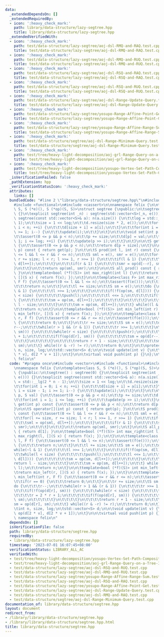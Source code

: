 ```yaml
---
data:
  _extendedDependsOn: []
  _extendedRequiredBy:
  - icon: ':heavy_check_mark:'
    path: library/data-structure/lazy-segtree.hpp
    title: library/data-structure/lazy-segtree.hpp
  _extendedVerifiedWith:
  - icon: ':heavy_check_mark:'
    path: test/data-structure/lazy-segtree/aoj-dsl-RMQ-and-RAQ.test.cpp
    title: test/data-structure/lazy-segtree/aoj-dsl-RMQ-and-RAQ.test.cpp
  - icon: ':heavy_check_mark:'
    path: test/data-structure/lazy-segtree/aoj-dsl-RMQ-and-RUQ.test.cpp
    title: test/data-structure/lazy-segtree/aoj-dsl-RMQ-and-RUQ.test.cpp
  - icon: ':heavy_check_mark:'
    path: test/data-structure/lazy-segtree/aoj-dsl-RSQ-and-RAQ.test.cpp
    title: test/data-structure/lazy-segtree/aoj-dsl-RSQ-and-RAQ.test.cpp
  - icon: ':heavy_check_mark:'
    path: test/data-structure/lazy-segtree/aoj-dsl-RSQ-and-RUQ.test.cpp
    title: test/data-structure/lazy-segtree/aoj-dsl-RSQ-and-RUQ.test.cpp
  - icon: ':heavy_check_mark:'
    path: test/data-structure/lazy-segtree/aoj-dsl-Range-Update-Query.test.cpp
    title: test/data-structure/lazy-segtree/aoj-dsl-Range-Update-Query.test.cpp
  - icon: ':heavy_check_mark:'
    path: test/data-structure/lazy-segtree/yosupo-Range-Affine-Point-Get.test.cpp
    title: test/data-structure/lazy-segtree/yosupo-Range-Affine-Point-Get.test.cpp
  - icon: ':heavy_check_mark:'
    path: test/data-structure/lazy-segtree/yosupo-Range-Affine-Range-Sum.test.cpp
    title: test/data-structure/lazy-segtree/yosupo-Range-Affine-Range-Sum.test.cpp
  - icon: ':heavy_check_mark:'
    path: test/data-structure/segtree/aoj-dsl-Range-Minimum-Query.test.cpp
    title: test/data-structure/segtree/aoj-dsl-Range-Minimum-Query.test.cpp
  - icon: ':heavy_check_mark:'
    path: test/tree/heavy-light-decomposition/aoj-grl-Range-Query-on-a-Tree-II.test.cpp
    title: test/tree/heavy-light-decomposition/aoj-grl-Range-Query-on-a-Tree-II.test.cpp
  - icon: ':heavy_check_mark:'
    path: test/tree/heavy-light-decomposition/yosupo-Vertex-Set-Path-Composite.test.cpp
    title: test/tree/heavy-light-decomposition/yosupo-Vertex-Set-Path-Composite.test.cpp
  _isVerificationFailed: false
  _pathExtension: hpp
  _verificationStatusIcon: ':heavy_check_mark:'
  attributes:
    links: []
  bundledCode: "#line 2 \"library/data-structure/segtree.hpp\"\n#include <vector>\n\
    #include <functional>\n#include <cassert>\n\nnamespace felix {\n\ntemplate<class\
    \ S, S (*e)(), S (*op)(S, S)>\nstruct segtree {\npublic:\n\tsegtree() : segtree(0)\
    \ {}\n\texplicit segtree(int _n) : segtree(std::vector<S>(_n, e())) {}\n\texplicit\
    \ segtree(const std::vector<S>& a): n(a.size()) {\n\t\tlog = std::__lg(2 * n -\
    \ 1);\n\t\tsize = 1 << log;\n\t\td.resize(size * 2, e());\n\t\tfor(int i = 0;\
    \ i < n; ++i) {\n\t\t\td[size + i] = a[i];\n\t\t}\n\t\tfor(int i = size - 1; i\
    \ >= 1; i--) {\n\t\t\tupdate(i);\n\t\t}\n\t}\n\t\n\tvoid set(int p, S val) {\n\
    \t\tassert(0 <= p && p < n);\n\t\tp += size;\n\t\td[p] = val;\n\t\tfor(int i =\
    \ 1; i <= log; ++i) {\n\t\t\tupdate(p >> i);\n\t\t}\n\t}\n\n\tS get(int p) const\
    \ {\n\t\tassert(0 <= p && p < n);\n\t\treturn d[p + size];\n\t}\n\n\tS operator[](int\
    \ p) const { return get(p); }\n\t\n\tS prod(int l, int r) const {\n\t\tassert(0\
    \ <= l && l <= r && r <= n);\n\t\tS sml = e(), smr = e();\n\t\tfor(l += size,\
    \ r += size; l < r; l >>= 1, r >>= 1) {\n\t\t\tif(l & 1) {\n\t\t\t\tsml = op(sml,\
    \ d[l++]);\n\t\t\t}\n\t\t\tif(r & 1) {\n\t\t\t\tsmr = op(d[--r], smr);\n\t\t\t\
    }\n\t\t}\n\t\treturn op(sml, smr);\n\t}\n\n\tS all_prod() const { return d[1];\
    \ }\n\n\ttemplate<bool (*f)(S)> int max_right(int l) {\n\t\treturn max_right(l,\
    \ [](S x) { return f(x); });\n\t}\n\n\ttemplate<class F> int max_right(int l,\
    \ F f) {\n\t\tassert(0 <= l && l <= n);\n\t\tassert(f(e()));\n\t\tif(l == n) {\n\
    \t\t\treturn n;\n\t\t}\n\t\tl += size;\n\t\tS sm = e();\n\t\tdo {\n\t\t\twhile(~l\
    \ & 1) {\n\t\t\t\tl >>= 1;\n\t\t\t}\n\t\t\tif(!f(op(sm, d[l]))) {\n\t\t\t\twhile(l\
    \ < size) {\n\t\t\t\t\tpush(l);\n\t\t\t\t\tl <<= 1;\n\t\t\t\t\tif(f(op(sm, d[l])))\
    \ {\n\t\t\t\t\t\tsm = op(sm, d[l++]);\n\t\t\t\t\t}\n\t\t\t\t}\n\t\t\t\treturn\
    \ l - size;\n\t\t\t}\n\t\t\tsm = op(sm, d[l++]);\n\t\t} while((l & -l) != l);\n\
    \t\treturn n;\n\t}\n\n\ttemplate<bool (*f)(S)> int min_left(int r) {\n\t\treturn\
    \ min_left(r, [](S x) { return f(x); });\n\t}\n\n\ttemplate<class F> int min_left(int\
    \ r, F f) {\n\t\tassert(0 <= r && r <= n);\n\t\tassert(f(e()));\n\t\tif(r == 0)\
    \ {\n\t\t\treturn 0;\n\t\t}\n\t\tr += size;\n\t\tS sm = e();\n\t\tdo {\n\t\t\t\
    r--;\n\t\t\twhile(r > 1 && (r & 1)) {\n\t\t\t\tr >>= 1;\n\t\t\t}\n\t\t\tif(!f(op(d[r],\
    \ sm))) {\n\t\t\t\twhile(r < size) {\n\t\t\t\t\tpush(r);\n\t\t\t\t\tr = 2 * r\
    \ + 1;\n\t\t\t\t\tif(f(op(d[r], sm))) {\n\t\t\t\t\t\tsm = op(d[r--], sm);\n\t\t\
    \t\t\t}\n\t\t\t\t}\n\t\t\t\treturn r + 1 - size;\n\t\t\t}\n\t\t\tsm = op(d[r],\
    \ sm);\n\t\t} while((r & -r) != r);\n\t\treturn 0;\n\t}\n\t\nprotected:\n\tint\
    \ n, size, log;\n\tstd::vector<S> d;\n\n\tvoid update(int v) {\n\t\td[v] = op(d[2\
    \ * v], d[2 * v + 1]);\n\t}\n\n\tvirtual void push(int p) {}\n};\n\n} // namespace\
    \ felix\n"
  code: "#pragma once\n#include <vector>\n#include <functional>\n#include <cassert>\n\
    \nnamespace felix {\n\ntemplate<class S, S (*e)(), S (*op)(S, S)>\nstruct segtree\
    \ {\npublic:\n\tsegtree() : segtree(0) {}\n\texplicit segtree(int _n) : segtree(std::vector<S>(_n,\
    \ e())) {}\n\texplicit segtree(const std::vector<S>& a): n(a.size()) {\n\t\tlog\
    \ = std::__lg(2 * n - 1);\n\t\tsize = 1 << log;\n\t\td.resize(size * 2, e());\n\
    \t\tfor(int i = 0; i < n; ++i) {\n\t\t\td[size + i] = a[i];\n\t\t}\n\t\tfor(int\
    \ i = size - 1; i >= 1; i--) {\n\t\t\tupdate(i);\n\t\t}\n\t}\n\t\n\tvoid set(int\
    \ p, S val) {\n\t\tassert(0 <= p && p < n);\n\t\tp += size;\n\t\td[p] = val;\n\
    \t\tfor(int i = 1; i <= log; ++i) {\n\t\t\tupdate(p >> i);\n\t\t}\n\t}\n\n\tS\
    \ get(int p) const {\n\t\tassert(0 <= p && p < n);\n\t\treturn d[p + size];\n\t\
    }\n\n\tS operator[](int p) const { return get(p); }\n\t\n\tS prod(int l, int r)\
    \ const {\n\t\tassert(0 <= l && l <= r && r <= n);\n\t\tS sml = e(), smr = e();\n\
    \t\tfor(l += size, r += size; l < r; l >>= 1, r >>= 1) {\n\t\t\tif(l & 1) {\n\t\
    \t\t\tsml = op(sml, d[l++]);\n\t\t\t}\n\t\t\tif(r & 1) {\n\t\t\t\tsmr = op(d[--r],\
    \ smr);\n\t\t\t}\n\t\t}\n\t\treturn op(sml, smr);\n\t}\n\n\tS all_prod() const\
    \ { return d[1]; }\n\n\ttemplate<bool (*f)(S)> int max_right(int l) {\n\t\treturn\
    \ max_right(l, [](S x) { return f(x); });\n\t}\n\n\ttemplate<class F> int max_right(int\
    \ l, F f) {\n\t\tassert(0 <= l && l <= n);\n\t\tassert(f(e()));\n\t\tif(l == n)\
    \ {\n\t\t\treturn n;\n\t\t}\n\t\tl += size;\n\t\tS sm = e();\n\t\tdo {\n\t\t\t\
    while(~l & 1) {\n\t\t\t\tl >>= 1;\n\t\t\t}\n\t\t\tif(!f(op(sm, d[l]))) {\n\t\t\
    \t\twhile(l < size) {\n\t\t\t\t\tpush(l);\n\t\t\t\t\tl <<= 1;\n\t\t\t\t\tif(f(op(sm,\
    \ d[l]))) {\n\t\t\t\t\t\tsm = op(sm, d[l++]);\n\t\t\t\t\t}\n\t\t\t\t}\n\t\t\t\t\
    return l - size;\n\t\t\t}\n\t\t\tsm = op(sm, d[l++]);\n\t\t} while((l & -l) !=\
    \ l);\n\t\treturn n;\n\t}\n\n\ttemplate<bool (*f)(S)> int min_left(int r) {\n\t\
    \treturn min_left(r, [](S x) { return f(x); });\n\t}\n\n\ttemplate<class F> int\
    \ min_left(int r, F f) {\n\t\tassert(0 <= r && r <= n);\n\t\tassert(f(e()));\n\
    \t\tif(r == 0) {\n\t\t\treturn 0;\n\t\t}\n\t\tr += size;\n\t\tS sm = e();\n\t\t\
    do {\n\t\t\tr--;\n\t\t\twhile(r > 1 && (r & 1)) {\n\t\t\t\tr >>= 1;\n\t\t\t}\n\
    \t\t\tif(!f(op(d[r], sm))) {\n\t\t\t\twhile(r < size) {\n\t\t\t\t\tpush(r);\n\t\
    \t\t\t\tr = 2 * r + 1;\n\t\t\t\t\tif(f(op(d[r], sm))) {\n\t\t\t\t\t\tsm = op(d[r--],\
    \ sm);\n\t\t\t\t\t}\n\t\t\t\t}\n\t\t\t\treturn r + 1 - size;\n\t\t\t}\n\t\t\t\
    sm = op(d[r], sm);\n\t\t} while((r & -r) != r);\n\t\treturn 0;\n\t}\n\t\nprotected:\n\
    \tint n, size, log;\n\tstd::vector<S> d;\n\n\tvoid update(int v) {\n\t\td[v] =\
    \ op(d[2 * v], d[2 * v + 1]);\n\t}\n\n\tvirtual void push(int p) {}\n};\n\n} //\
    \ namespace felix\n"
  dependsOn: []
  isVerificationFile: false
  path: library/data-structure/segtree.hpp
  requiredBy:
  - library/data-structure/lazy-segtree.hpp
  timestamp: '2023-07-01 16:07:45+08:00'
  verificationStatus: LIBRARY_ALL_AC
  verifiedWith:
  - test/tree/heavy-light-decomposition/yosupo-Vertex-Set-Path-Composite.test.cpp
  - test/tree/heavy-light-decomposition/aoj-grl-Range-Query-on-a-Tree-II.test.cpp
  - test/data-structure/lazy-segtree/aoj-dsl-RSQ-and-RUQ.test.cpp
  - test/data-structure/lazy-segtree/aoj-dsl-RMQ-and-RUQ.test.cpp
  - test/data-structure/lazy-segtree/yosupo-Range-Affine-Range-Sum.test.cpp
  - test/data-structure/lazy-segtree/aoj-dsl-RSQ-and-RAQ.test.cpp
  - test/data-structure/lazy-segtree/yosupo-Range-Affine-Point-Get.test.cpp
  - test/data-structure/lazy-segtree/aoj-dsl-Range-Update-Query.test.cpp
  - test/data-structure/lazy-segtree/aoj-dsl-RMQ-and-RAQ.test.cpp
  - test/data-structure/segtree/aoj-dsl-Range-Minimum-Query.test.cpp
documentation_of: library/data-structure/segtree.hpp
layout: document
redirect_from:
- /library/library/data-structure/segtree.hpp
- /library/library/data-structure/segtree.hpp.html
title: library/data-structure/segtree.hpp
---
```

